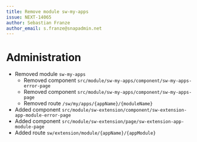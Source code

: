 ```yaml
---
title: Remove module sw-my-apps
issue: NEXT-14065
author: Sebastian Franze
author_email: s.franze@snapadmin.net
---
```

# Administration
* Removed module `sw-my-apps`
  * Removed component `src/module/sw-my-apps/component/sw-my-apps-error-page`
  * Removed component `src/module/sw-my-apps/component/sw-my-apps-page`
  * Removed route `/sw/my/apps/{appName}/{moduleName}`
* Added component `src/module/sw-extension/component/sw-extension-app-module-error-page`
* Added component `src/module/sw-extension/page/sw-extension-app-module-page`
* Added route `sw/extension/module/{appName}/{appModule}`
